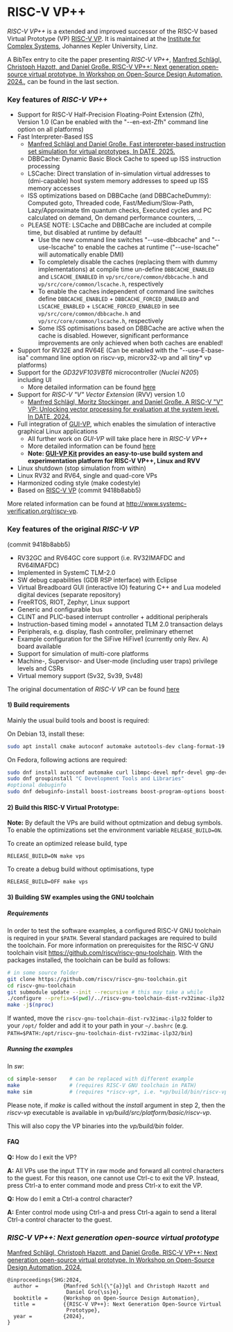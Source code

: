 # RISC-V VP++

*RISC-V VP++* is a extended and improved successor of the RISC-V based Virtual Prototype (VP) [RISC-V VP](https://github.com/agra-uni-bremen/riscv-vp).
It is maintained at the [Institute for Complex Systems](https://ics.jku.at/), Johannes Kepler University, Linz.

A BibTex entry to cite the paper presenting *RISC-V VP++*, [Manfred Schlägl, Christoph Hazott, and Daniel Große. RISC-V VP++: Next generation open-source virtual prototype. In Workshop on Open-Source Design Automation, 2024.](https://ics.jku.at/files/2024OSDA_RISCV-VP-plusplus.pdf), can be found in the last section.

### Key features of *RISC-V VP++*
 * Support for RISC-V Half-Precision Floating-Point Extension (Zfh), Version 1.0
   (Can be enabled with the "--en-ext-Zfh" command line option on all platforms)
 * Fast Interpreter-Based ISS
   * [Manfred Schlägl and Daniel Große. Fast interpreter-based instruction set simulation for virtual prototypes, In DATE, 2025.](https://ics.jku.at/files/2025DATE_Fast_Interpreter-based_ISS.pdf)
   * DBBCache: Dynamic Basic Block Cache to speed up ISS instruction processing
   * LSCache: Direct translation of in-simulation virtual addresses to (dmi-capable) host system memory addresses to speed up ISS memory accesses
   * ISS optimizations based on DBBCache (and DBBCacheDummy): Computed goto, Threaded code, Fast/Medium/Slow-Path, Lazy/Approximate tlm quantum checks, Executed cycles and PC calculated on demand, On demand performance counters, ...
   * PLEASE NOTE: LSCache and DBBCache are included at compile time, but disabled at runtime by default!
     * Use the new command line switches "--use-dbbcache" and "--use-lscache" to enable the caches at runtime ("--use-lscache" will automatically enable DMI)
     * To completely disable the caches (replacing them with dummy implementations) at compile time un-define ```DBBCACHE_ENABLED``` and ```LSCACHE_ENABLED``` in ```vp/src/core/common/dbbcache.h``` and ```vp/src/core/common/lscache.h```, respectively
     * To enable the caches independent of command line switches define ```DBBCACHE_ENABLED``` + ```DBBCACHE_FORCED_ENABLED``` and ```LSCACHE_ENABLED``` + ```LSCACHE_FORCED_ENABLED``` in see ```vp/src/core/common/dbbcache.h``` and ```vp/src/core/common/lscache.h```, respectively
     * Some ISS optimisations based on DBBCache are active when the cache is disabled. However, significant performance improvements are only achieved when both caches are enabled!
 * Support for RV32E and RV64E
   (Can be enabled with the "--use-E-base-isa" command line option on riscv-vp, microrv32-vp and all tiny* vp platforms)
 * Support for the *GD32VF103VBT6* microcontroller (*Nuclei N205*) including UI
   * More detailed information can be found [here](doc/GD32/README.md)
 * Support for *RISC-V "V" Vector Extension* (RVV) version 1.0
   * [Manfred Schlägl, Moritz Stockinger, and Daniel Große. A RISC-V "V" VP: Unlocking vector processing for evaluation at the system level. In DATE, 2024.](https://ics.jku.at/files/2024DATE_RISCV-VP-plusplus_RVV.pdf)
 * Full integration of [GUI-VP](https://github.com/ics-jku/GUI-VP), which enables the simulation of interactive graphical Linux applications
   * All further work on *GUI-VP* will take place here in *RISC-V VP++*
   * More detailed information can be found [here](doc/GUI-VP/README.md)
   * **Note: [GUI-VP Kit](https://github.com/ics-jku/GUI-VP_Kit) provides an easy-to-use build system and experimentation platform for RISC-V VP++, Linux and RVV**
 * Linux shutdown (stop simulation from within)
 * Linux RV32 and RV64, single and quad-core VPs
 * Harmonized coding style (make codestyle)
 * Based on [RISC-V VP](https://github.com/agra-uni-bremen/riscv-vp) (commit 9418b8abb5)

More related information can be found at http://www.systemc-verification.org/riscv-vp.


### Key features of the original *RISC-V VP*
(commit 9418b8abb5)

 - RV32GC and RV64GC core support (i.e. RV32IMAFDC and RV64IMAFDC)
 - Implemented in SystemC TLM-2.0
 - SW debug capabilities (GDB RSP interface) with Eclipse
 - Virtual Breadboard GUI (interactive IO) featuring C++ and Lua modeled digital devices (separate repository)
 - FreeRTOS, RIOT, Zephyr, Linux support
 - Generic and configurable bus
 - CLINT and PLIC-based interrupt controller + additional peripherals
 - Instruction-based timing model + annotated TLM 2.0 transaction delays
 - Peripherals, e.g. display, flash controller, preliminary ethernet
 - Example configuration for the SiFive HiFive1 (currently only Rev. A) board available
 - Support for simulation of multi-core platforms
 - Machine-, Supervisor- and User-mode (including user traps) privilege levels and CSRs
 - Virtual memory support (Sv32, Sv39, Sv48)

The original documentation of *RISC-V VP* can be found [here](doc/RISCV-VP/README.md)


#### 1) Build requirements

Mainly the usual build tools and boost is required:

On Debian 13, install these:
```bash
sudo apt install cmake autoconf automake autotools-dev clang-format-19 curl libmpc-dev libmpfr-dev libgmp-dev gawk build-essential bison flex texinfo libgoogle-perftools-dev libtool patchutils bc zlib1g-dev libexpat-dev libboost-iostreams-dev libboost-program-options-dev libboost-log-dev qtbase5-dev qt5-qmake libvncserver-dev
```

On Fedora, following actions are required:
```bash
sudo dnf install autoconf automake curl libmpc-devel mpfr-devel gmp-devel gawk bison flex texinfo gperf libtool patchutils bc zlib-devel expat-devel cmake boost-devel qt5-qtbase qt5-qtbase-devel libvncserver-devel
sudo dnf groupinstall "C Development Tools and Libraries"
#optional debuginfo
sudo dnf debuginfo-install boost-iostreams boost-program-options boost-regex bzip2-libs glibc libgcc libicu libstdc++ zlib
```

#### 2) Build this RISC-V Virtual Prototype:

**Note:** By default the VPs are build without optmization and debug symbols.
To enable the optimizations set the environment variable `RELEASE_BUILD=ON`.

To create an optimized release build, type
```
RELEASE_BUILD=ON make vps
```

To create a debug build without optimisations, type
```
RELEASE_BUILD=OFF make vps
```

#### 3) Building SW examples using the GNU toolchain

##### Requirements

In order to test the software examples, a configured RISC-V GNU toolchain is required in your `$PATH`.
Several standard packages are required to build the toolchain.
For more information on prerequisites for the RISC-V GNU toolchain visit https://github.com/riscv/riscv-gnu-toolchain.
With the packages installed, the toolchain can be build as follows:

```bash
# in some source folder
git clone https://github.com/riscv/riscv-gnu-toolchain.git
cd riscv-gnu-toolchain
git submodule update --init --recursive # this may take a while
./configure --prefix=$(pwd)/../riscv-gnu-toolchain-dist-rv32imac-ilp32 --with-arch=rv32imac --with-abi=ilp32
make -j$(nproc)
```

If wanted, move the `riscv-gnu-toolchain-dist-rv32imac-ilp32` folder to your `/opt/` folder and add it to your path in your `~/.bashrc`
(e.g. `PATH=$PATH:/opt/riscv-gnu-toolchain-dist-rv32imac-ilp32/bin`)

##### Running the examples

In *sw*:

```bash
cd simple-sensor    # can be replaced with different example
make                # (requires RISC-V GNU toolchain in PATH)
make sim            # (requires *riscv-vp*, i.e. *vp/build/bin/riscv-vp*, executable in PATH)
```

Please note, if *make* is called without the *install* argument in step 2, then the *riscv-vp* executable is available in *vp/build/src/platform/basic/riscv-vp*.



This will also copy the VP binaries into the *vp/build/bin* folder.

#### FAQ

**Q:** How do I exit the VP?

**A:** All VPs use the input TTY in raw mode and forward all control
characters to the guest. For this reason, one cannot use Ctrl-c to exit
the VP. Instead, press Ctrl-a to enter command mode and press Ctrl-x to
exit the VP.

**Q:** How do I emit a Ctrl-a control character?

**A:** Enter control mode using Ctrl-a and press Ctrl-a again to send a
literal Ctrl-a control character to the guest.

### *RISC-V VP++: Next generation open-source virtual prototype*

[Manfred Schlägl, Christoph Hazott, and Daniel Große. RISC-V VP++: Next generation open-source virtual prototype. In Workshop on Open-Source Design Automation, 2024.](https://ics.jku.at/files/2024OSDA_RISCV-VP-plusplus.pdf)

```
@inproceedings{SHG:2024,
  author =        {Manfred Schl{\"{a}}gl and Christoph Hazott and
                   Daniel Gro{\ss}e},
  booktitle =     {Workshop on Open-Source Design Automation},
  title =         {{RISC-V VP++}: Next Generation Open-Source Virtual
                   Prototype},
  year =          {2024},
}
```
